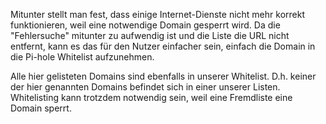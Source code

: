 Mitunter stellt man fest, dass einige Internet-Dienste nicht mehr korrekt funktionieren, 
weil eine notwendige Domain gesperrt wird. Da die "Fehlersuche" mitunter zu aufwendig ist 
und die Liste die URL nicht entfernt, kann es das für den Nutzer einfacher sein, einfach 
die Domain in die Pi-hole Whitelist aufzunehmen.

Alle hier gelisteten Domains sind ebenfalls in unserer Whitelist. D.h. keiner der hier 
genannten Domains befindet sich in einer unserer Listen. Whitelisting kann trotzdem 
notwendig sein, weil eine Fremdliste eine Domain sperrt.
